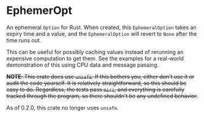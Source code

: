# EphemerOpt

An ephemeral `Option` for Rust. When created, this `EphemeralOption` takes an expiry time and a value, and the `EphemeralOption` will revert to `None` after the time runs out.

This can be useful for possibly caching values instead of rerunning an expensive computation to get them. See the examples for a real-world demonstration of this using CPU data and message passing.

~~**NOTE**: This crate does use `unsafe`. If this bothers you, either don't use it or audit the code yourself. It is relatively straightforward, so this should be easy to do. Regardless, the tests pass `miri`, and everything is carefully tracked through the program, so there shouldn't be any undefined behavior.~~

As of 0.2.0, this crate no longer uses `unsafe`.
